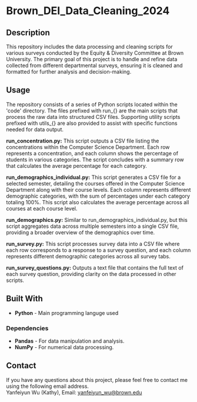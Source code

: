 # Brown_DEI_Data_Cleaning_2024

## Description
This repository includes the data processing and cleaning scripts for various surveys conducted by the Equity & Diversity Committee at Brown University. The primary goal of this project is to handle and refine data collected from different departmental surveys, ensuring it is cleaned and formatted for further analysis and decision-making.

## Usage
The repository consists of a series of Python scripts located within the 'code' directory. The files prefixed with run_{} are the main scripts that process the raw data into structured CSV files. Supporting utility scripts prefixed with utils_{} are also provided to assist with specific functions needed for data output.

__run_concentration.py:__ This script outputs a CSV file listing the concentrations within the Computer Science Department. Each row represents a concentration, and each column shows the percentage of students in various categories. The script concludes with a summary row that calculates the average percentage for each category.

__run_demographics_individual.py:__ This script generates a CSV file for a selected semester, detailing the courses offered in the Computer Science Department along with their course levels. Each column represents different demographic categories, with the sum of percentages under each category totaling 100%. This script also calculates the average percentage across all courses at each course level.

__run_demographics.py:__ Similar to run_demographics_individual.py, but this script aggregates data across multiple semesters into a single CSV file, providing a broader overview of the demographics over time.

__run_survey.py:__ This script processes survey data into a CSV file where each row corresponds to a response to a survey question, and each column represents different demographic categories across all survey tabs.

__run_survey_questions.py:__ Outputs a text file that contains the full text of each survey question, providing clarity on the data processed in other scripts.

## Built With
- __Python__ - Main programming languge used

### Dependencies
- __Pandas__ - For data manipulation and analysis.
- __NumPy__ - For numerical data processing.

## Contact
If you have any questions about this project, please feel free to contact me using the following email address.\
Yanfeiyun Wu (Kathy), Email: yanfeiyun_wu@brown.edu
